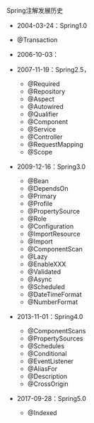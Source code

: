 Spring注解发展历史

-  2004-03-24：Spring1.0
  - @Transaction
- 2006-10-03：
- 2007-11-19：Spring2.5，
  - @Required 
  - @Repository 
  - @Aspect 
  - @Autowired 
  - @Qualifier
  - @Component
  - @Service
  - @Controller
  - @RequestMapping
  - @Scope
- 2009-12-16：Spring3.0
  - @Bean
  - @DependsOn
  - @Primary
  - @Profile
  - @PropertySource
  - @Role
  - @Configuration
  - @ImportResource
  - @Import
  - @ComponentScan
  - @Lazy
  - @EnableXXX
  - @Validated
  - @Async
  - @Scheduled
  - @DateTimeFormat
  - @NumberFormat

- 2013-11-01：Spring4.0
  - @ComponentScans
  - @PropertySources
  - @Schedules
  - @Conditional
  - @EventListener
  - @AliasFor
  - @Description
  - @CrossOrigin
- 2017-09-28：Spring5.0
  - @Indexed